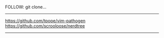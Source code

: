 FOLLOW:
git clone...
____________________________________________________
https://github.com/tpope/vim-pathogen
https://github.com/scrooloose/nerdtree
____________________________________________________

